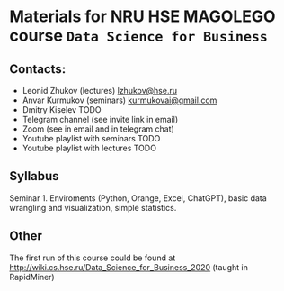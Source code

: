# Materials for NRU HSE MAGOLEGO course `Data Science for Business`

## Contacts:

- Leonid Zhukov (lectures) lzhukov@hse.ru
- Anvar Kurmukov (seminars) kurmukovai@gmail.com
- Dmitry Kiselev TODO
- Telegram channel (see invite link in email)
- Zoom (see in email and in telegram chat)
- Youtube playlist with seminars TODO
- Youtube playlist with lectures TODO

## Syllabus

Seminar 1. Enviroments (Python, Orange, Excel, ChatGPT), basic data wrangling and visualization, simple statistics.

## Other

The first run of this course could be found at http://wiki.cs.hse.ru/Data_Science_for_Business_2020 (taught in RapidMiner)
